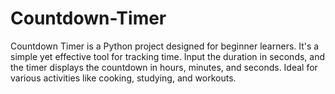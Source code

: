 # Countdown-Timer
Countdown Timer is a Python project designed for beginner learners. It's a simple yet effective tool for tracking time. Input the duration in seconds, and the timer displays the countdown in hours, minutes, and seconds. Ideal for various activities like cooking, studying, and workouts.
